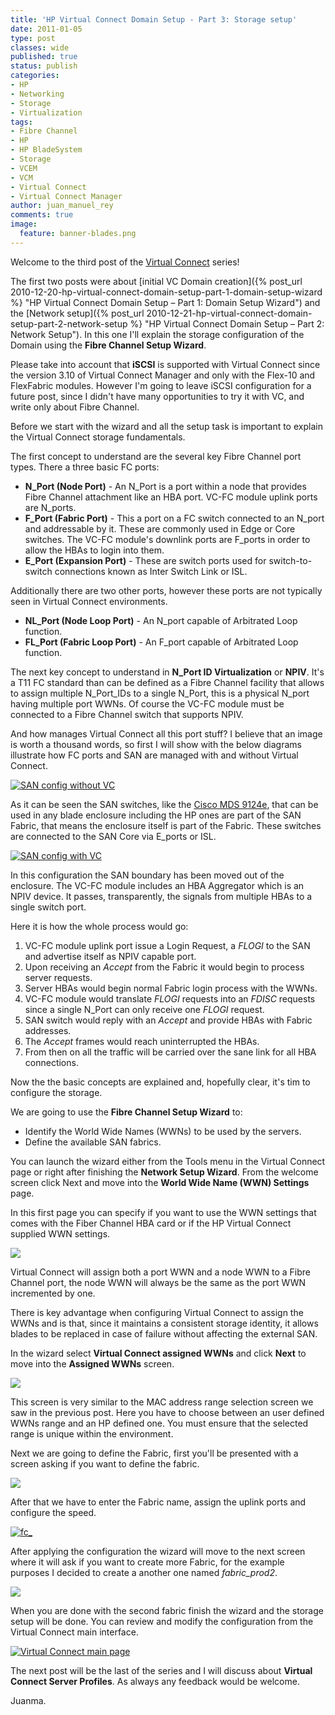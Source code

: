 ```yaml
---
title: 'HP Virtual Connect Domain Setup - Part 3: Storage setup'
date: 2011-01-05
type: post
classes: wide
published: true
status: publish
categories:
- HP
- Networking
- Storage
- Virtualization
tags:
- Fibre Channel
- HP
- HP BladeSystem
- Storage
- VCEM
- VCM
- Virtual Connect
- Virtual Connect Manager
author: juan_manuel_rey
comments: true
image:
  feature: banner-blades.png
---
```


Welcome to the third post of the [Virtual Connect](http://www.hp.com/go/VirtualConnect) series!

The first two posts were about [initial VC Domain creation]({% post_url 2010-12-20-hp-virtual-connect-domain-setup-part-1-domain-setup-wizard %} "HP Virtual Connect Domain Setup – Part 1: Domain Setup Wizard") and the [Network setup]({% post_url 2010-12-21-hp-virtual-connect-domain-setup-part-2-network-setup %} "HP Virtual Connect Domain Setup – Part 2: Network Setup"). In this one I'll explain the storage configuration of the Domain using the **Fibre Channel Setup Wizard**.

Please take into account that **iSCSI** is supported with Virtual Connect since the version 3.10 of Virtual Connect Manager and only with the Flex-10 and FlexFabric modules. However I'm going to leave iSCSI configuration for a future post, since I didn't have many opportunities to try it with VC, and write only about Fibre Channel.

Before we start with the wizard and all the setup task is important to explain the Virtual Connect storage fundamentals.

The first concept to understand are the several key Fibre Channel port types. There a three basic FC ports:

- **N_Port (Node Port)** - An N_Port is a port within a node that provides Fibre Channel attachment like an HBA port. VC-FC module uplink ports are N_ports.
- **F_Port (Fabric Port)** - This a port on a FC switch connected to an N_port and addressable by it. These are commonly used in Edge or Core switches. The VC-FC module's downlink ports are F_ports in order to allow the HBAs to login into them.
- **E_Port (Expansion Port)** - These are switch ports used for switch-to-switch connections known as Inter Switch Link or ISL.

Additionally there are two other ports, however these ports are not typically seen in Virtual Connect environments.

- **NL_Port (Node Loop Port)** - An N_port capable of Arbitrated Loop function.
- **FL_Port (Fabric Loop Port)** - An F_port capable of Arbitrated Loop function.

The next key concept to understand in **N_Port ID Virtualization** or **NPIV**. It's a T11 FC standard than can be defined as a Fibre Channel facility that allows to assign multiple N\_Port\_IDs to a single N_Port, this is a physical N_port having multiple port WWNs. Of course the VC-FC module must be connected to a Fibre Channel switch that supports NPIV.

And how manages Virtual Connect all this port stuff? I believe that an image is worth a thousand words, so first I will show with the below diagrams illustrate how FC ports and SAN are managed with and without Virtual Connect.

[![](/assets/images/blade-san-novc.png "SAN config without VC")]({{site.url}}/assets/images/blade-san-novc.png)

As it can be seen the SAN switches, like the [Cisco MDS 9124e](http://h18000.www1.hp.com/storage/saninfrastructure/switches/mds9124e/index.html), that can be used in any blade enclosure including the HP ones are part of the SAN Fabric, that means the enclosure itself is part of the Fabric. These switches are connected to the SAN Core via E_ports or ISL.

[![](/assets/images/hp-vc-fc.png "SAN config with VC")]({{site.url}}/assets/images/hp-vc-fc.png)

In this configuration the SAN boundary has been moved out of the enclosure. The VC-FC module includes an HBA Aggregator which is an NPIV device. It passes, transparently, the signals from multiple HBAs to a single switch port.

Here it is how the whole process would go:

1. VC-FC module uplink port issue a Login Request, a *FLOGI* to the SAN and advertise itself as NPIV capable port.
2. Upon receiving an *Accept* from the Fabric it would begin to process server requests.
3. Server HBAs would begin normal Fabric login process with the WWNs.
4. VC-FC module would translate *FLOGI* requests into an *FDISC* requests since a single N\_Port can only receive one *FLOGI* request.
5. SAN switch would reply with an *Accept* and provide HBAs with Fabric addresses.
6. The *Accept* frames would reach uninterrupted the HBAs.
7. From then on all the traffic will be carried over the sane link for all HBA connections.

Now the the basic concepts are explained and, hopefully clear, it's tim to configure the storage.

We are going to use the **Fibre Channel Setup Wizard** to:

- Identify the World Wide Names (WWNs) to be used by the servers.
- Define the available SAN fabrics.

You can launch the wizard either from the Tools menu in the Virtual Connect page or right after finishing the **Network Setup Wizard**. From the welcome screen click Next and move into the **World Wide Name (WWN) Settings** page.

In this first page you can specify if you want to use the WWN settings that comes with the Fiber Channel HBA card or if the HP Virtual Connect supplied WWN settings.

[![](/assets/images/fc_wizard_1.png)]({{site.url}}/assets/images/fc_wizard_1.png)

Virtual Connect will assign both a port WWN and a node WWN to a Fibre Channel port, the node WWN will always be the same as the port WWN incremented by one.

There is key advantage when configuring Virtual Connect to assign the WWNs and is that, since it maintains a consistent storage identity, it allows blades to be replaced in case of failure without affecting the external SAN.

In the wizard select **Virtual Connect assigned WWNs** and click **Next** to move into the **Assigned WWNs** screen.

[![](/assets/images/fc_wizard_2.png)]({{site.url}}/assets/images/fc_wizard_2.png)

This screen is very similar to the MAC address range selection screen we saw in the previous post. Here you have to choose between an user defined WWNs range and an HP defined one. You must ensure that the selected range is unique within the environment.

Next we are going to define the Fabric, first you'll be presented with a screen asking if you want to define the fabric.

[![](/assets/images/fc_wizard_3.png)]({{site.url}}/assets/images/fc_wizard_3.png)

After that we have to enter the Fabric name, assign the uplink ports and configure the speed.

[![](/assets/images/fc_wizard_4.png "fc_")]({{site.url}}/assets/images/fc_wizard_4.png)

After applying the configuration the wizard will move to the next screen where it will ask if you want to create more Fabric, for the example purposes I decided to create a another one named *fabric_prod2*.

[![](/assets/images/fc_wizard_6.png)]({{site.url}}/assets/images/fc_wizard_6.png)

When you are done with the second fabric finish the wizard and the storage setup will be done. You can review and modify the configuration from the Virtual Connect main interface.

[![](/assets/images/vc-config.png "Virtual Connect main page")]({{images}}/assets/images/vc-config.png)

The next post will be the last of the series and I will discuss about **Virtual Connect Server Profiles**. As always any feedback would be welcome.

Juanma.
